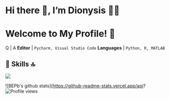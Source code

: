 # Hi there 👋, I’m Dionysis 👨‍💻
# Welcome to My Profile! 👋

Q | A
**Editor** | `Pycharm, Visual Studio Code`
**Languages** | `Python, R, MATLAB`


<!---
DionysisPap/DionysisPap is a ✨ special ✨ repository because its `README.md` (this file) appears on your GitHub profile.
You can click the Preview link to take a look at your changes.
--->


## 🚀 Skills 🔝

 <img src="https://img.shields.io/badge/python-%233776AB.svg?&style=for-the-badge&logo=python&logoColor=white" /> 
 
![BEPb's github stats](https://github-readme-stats.vercel.app/api?
![Profile views](https://gpvc.arturio.dev/DionysisPap)
